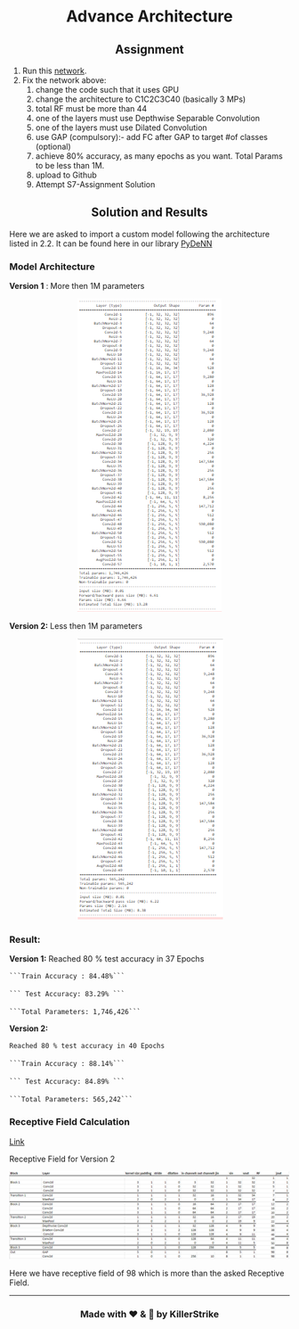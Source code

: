 <h1 align = "center">Advance Architecture</h1>

<h2 align = "center">Assignment</h2>

1. Run this [network](https://colab.research.google.com/drive/1qlewMtxcAJT6fIJdmMh8pSf2e-dh51Rw).  
2. Fix the network above:
    1. change the code such that it uses GPU
    2. change the architecture to C1C2C3C40 (basically 3 MPs)
    3. total RF must be more than 44
    4. one of the layers must use Depthwise Separable Convolution
    5. one of the layers must use Dilated Convolution
    6. use GAP (compulsory):- add FC after GAP to target #of classes (optional)
    7. achieve 80% accuracy, as many epochs as you want. Total Params to be less than 1M. 
    8. upload to Github
    9. Attempt S7-Assignment Solution

<h2 align = "center">Solution and Results</h2>

Here we are asked to import a custom model following the architecture listed in 2.2. It can be found here in our library [PyDeNN](https://github.com/KillerStrike17/PyDeNN/tree/master/DeNN/custom_model)

### Model Architecture

**Version 1** : More then 1M parameters
<div align="center">
  <center>
    <img src="Assets/Model_Architecture.PNG">
  </center>
</div>

**Version 2:** Less then 1M parameters

<div align="center">
  <center>
    <img src="Assets/Model_Architecture_v2.PNG">
  </center>
</div>

### Result:

**Version 1:**
    Reached 80 % test accuracy in 37 Epochs
    
    ```Train Accuracy : 84.48%```
    
    ``` Test Accuracy: 83.29% ```
    
    ```Total Parameters: 1,746,426```

**Version 2:**
    
    Reached 80 % test accuracy in 40 Epochs
    
    ```Train Accuracy : 88.14%```
    
    ``` Test Accuracy: 84.89% ```
    
    ```Total Parameters: 565,242```

### Receptive Field Calculation

[Link](https://docs.google.com/spreadsheets/d/132uhX869gU084JL_zYU6AI3RujHry950EqmBB9dpp0I/edit?usp=sharing)

Receptive Field for Version 2

<div align="center">
  <center>
    <img src="Assets/Receptive Field.PNG">
  </center>
</div>

Here we have receptive field of 98 which is more than the asked Receptive Field.

---
<h3 align = "center"> Made with ❤ & 🍻 by KillerStrike</h3>